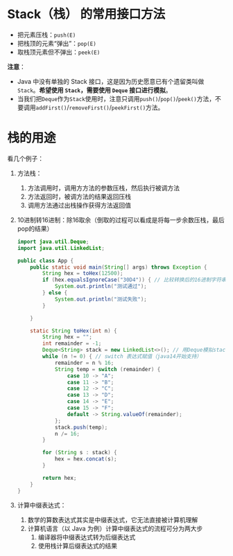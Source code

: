 # Stack（栈） 的常用接口方法

-   把元素压栈：`push(E)`
-   把栈顶的元素“弹出”：`pop(E)`
-   取栈顶元素但不弹出：`peek(E)`



**注意**：

-   Java 中没有单独的 Stack 接口，这是因为历史愿意已有个遗留类叫做 `Stack`。**希望使用 `Stack`，需要使用 `Deque` 接口进行模拟**。
-   当我们把`Deque`作为`Stack`使用时，注意只调用`push()`/`pop()`/`peek()`方法，不要调用`addFirst()`/`removeFirst()`/`peekFirst()`方法。



# 栈的用途

看几个例子：

1.  方法栈：

    1.  方法调用时，调用方方法的参数压栈，然后执行被调方法
    2.  方法返回时，被调方法的结果返回压栈
    3.  调用方法通过出栈操作获得方法返回值

2.  10进制转16进制：除16取余（倒取的过程可以看成是将每一步余数压栈，最后pop的结果）

    ```java
    import java.util.Deque;
    import java.util.LinkedList;
    
    public class App {
        public static void main(String[] args) throws Exception {
            String hex = toHex(12500);
            if (hex.equalsIgnoreCase("30D4")) { // 比较转换后的16进制字符串是否相同(忽略大小写)
                System.out.println("测试通过");
            } else {
                System.out.println("测试失败");
            }
    
        }
    
        static String toHex(int n) {
            String hex = "";
            int remainder = -1;
            Deque<String> stack = new LinkedList<>(); // 用Deque模拟stack 具体实现类用LinkedList
            while (n != 0) { // switch 表达式赋值（java14开始支持）
                remainder = n % 16;
                String temp = switch (remainder) {
                    case 10 -> "A";
                    case 11 -> "B";
                    case 12 -> "C";
                    case 13 -> "D";
                    case 14 -> "E";
                    case 15 -> "F";
                    default -> String.valueOf(remainder);
                };
                stack.push(temp);
                n /= 16;
            }
    
            for (String s : stack) {
                hex = hex.concat(s);
            }
    
            return hex;
        }
    }
    ```

3.  计算中缀表达式：

    1.  数学的算数表达式其实是中缀表达式，它无法直接被计算机理解
    2.  计算机语言（以 Java 为例）计算中缀表达式的流程可分为两大步
        1.  编译器将中缀表达式转为后缀表达式
        2.  使用栈计算后缀表达式的结果

